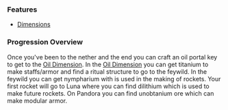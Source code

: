 ### Features
- [Dimensions](dimensions/overview.md)

### Progression Overview
Once you've been to the nether and the end you can craft an oil portal key to get to the [Oil Dimension](dimensions/oil.md).
In the [Oil Dimension](dimensions/oil.md) you can get titanium to make staffs/armor and find a ritual structure to go to 
the feywild. In the feywild you can get nympharium with is used in the making of rockets. Your first rocket will go to Luna
where you can find dilithium which is used to make future rockets. On Pandora you can find unobtanium ore which can make 
modular armor. 